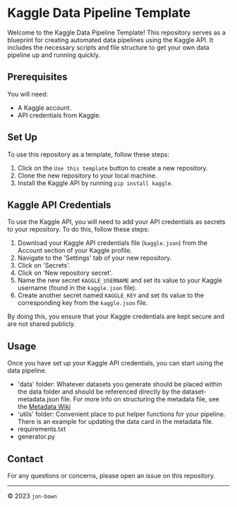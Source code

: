 # Kaggle Data Pipeline Template

Welcome to the Kaggle Data Pipeline Template! This repository serves as a blueprint for creating automated data pipelines using the Kaggle API. It includes the necessary scripts and file structure to get your own data pipeline up and running quickly.

## Prerequisites

You will need:

- A Kaggle account.
- API credentials from Kaggle.

## Set Up

To use this repository as a template, follow these steps:

1. Click on the `Use this template` button to create a new repository.
2. Clone the new repository to your local machine.
3. Install the Kaggle API by running `pip install kaggle`.

## Kaggle API Credentials

To use the Kaggle API, you will need to add your API credentials as secrets to your repository. To do this, follow these steps:

1. Download your Kaggle API credentials file (`kaggle.json`) from the Account section of your Kaggle profile.
2. Navigate to the 'Settings' tab of your new repository.
3. Click on 'Secrets'.
4. Click on 'New repository secret'.
5. Name the new secret `KAGGLE_USERNAME` and set its value to your Kaggle username (found in the `kaggle.json` file).
6. Create another secret named `KAGGLE_KEY` and set its value to the corresponding key from the `kaggle.json` file.

By doing this, you ensure that your Kaggle credentials are kept secure and are not shared publicly.

## Usage

Once you have set up your Kaggle API credentials, you can start using the data pipeline. 

- 'data' folder: Whatever datasets you generate should be placed within the data folder and should be referenced directly by the dataset-metadata.json file. For more info on structuring the metadata file, see the [Metadata Wiki]()
- 'utils' folder: Convenient place to put helper functions for your pipeline. There is an example for updating the data card in the metadata file. 
- requirements.txt
- generator.py

## Contact

For any questions or concerns, please open an issue on this repository.

---
© 2023 `jon-bown`
